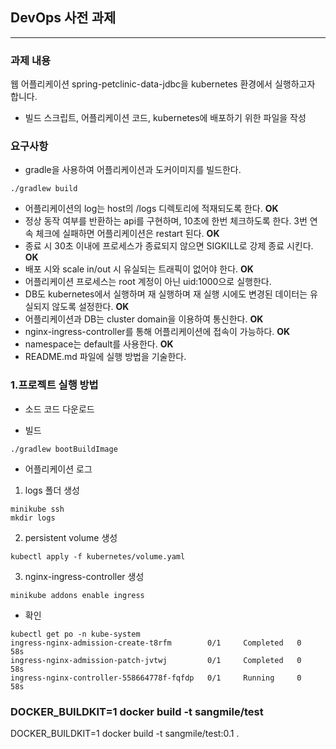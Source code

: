 ## DevOps 사전 과제
---
### 과제 내용
웹 어플리케이션 spring-petclinic-data-jdbc을 kubernetes 환경에서 실행하고자 합니다.
- 빌드 스크립트, 어플리케이션 코드, kubernetes에 배포하기 위한 파일을 작성

### 요구사항
- gradle을 사용하여 어플리케이션과 도커이미지를 빌드한다.
```
./gradlew build
```
- 어플리케이션의 log는 host의 /logs 디렉토리에 적재되도록 한다. **OK**
- 정상 동작 여부를 반환하는 api를 구현하며, 10초에 한번 체크하도록 한다. 3번 연속 체크에 실패하면 어플리케이션은 restart 된다. **OK**
- 종료 시 30초 이내에 프로세스가 종료되지 않으면 SIGKILL로 강제 종료 시킨다. **OK**
- 배포 시와 scale in/out 시 유실되는 트래픽이 없어야 한다. **OK**
- 어플리케이션 프로세스는 root 계정이 아닌 uid:1000으로 실행한다. 
- DB도 kubernetes에서 실행하며 재 실행하며 재 실행 시에도 변경된 데이터는 유실되지 않도록 설정한다. **OK**
- 어플리케이션과 DB는 cluster domain을 이용하여 통신한다. **OK**
- nginx-ingress-controller를 통해 어플리케이션에 접속이 가능하다. **OK**
- namespace는 default를 사용한다. **OK**
- README.md 파일에 실행 방법을 기술한다.

### 1.프로젝트 실행 방법
- 소드 코드 다운로드

- 빌드
```
./gradlew bootBuildImage
```

- 어플리케이션 로그
1. logs 폴더 생성
```
minikube ssh
mkdir logs
```
2. persistent volume 생성
```
kubectl apply -f kubernetes/volume.yaml
```

3. nginx-ingress-controller 생성
```
minikube addons enable ingress
```
- 확인
```
kubectl get po -n kube-system
ingress-nginx-admission-create-t8rfm        0/1     Completed   0          58s
ingress-nginx-admission-patch-jvtwj         0/1     Completed   0          58s
ingress-nginx-controller-558664778f-fqfdp   0/1     Running     0          58s
```

### DOCKER_BUILDKIT=1 docker build -t sangmile/test
DOCKER_BUILDKIT=1 docker build -t sangmile/test:0.1 .